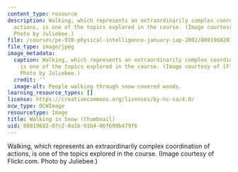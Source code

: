 ```yaml
---
content_type: resource
description: Walking, which represents an extraordinarily complex coordination of
  actions, is one of the topics explored in the course. (Image courtesy of Flickr.com.
  Photo by Juliebee.)
file: /courses/pe-910-physical-intelligence-january-iap-2002/8081968207c20a1b91b486f699b479f6_pe-910iap02-th.jpg
file_type: image/jpeg
image_metadata:
  caption: Walking, which represents an extraordinarily complex coordination of actions,
    is one of the topics explored in the course. (Image courtesy of [Flickr.com](http://www.flickr.com/).
    Photo by Juliebee.)
  credit: ''
  image-alt: People walking through snow-covered woods.
learning_resource_types: []
license: https://creativecommons.org/licenses/by-nc-sa/4.0/
ocw_type: OCWImage
resourcetype: Image
title: Walking in Snow (thumbnail)
uid: 80819682-07c2-0a1b-91b4-86f699b479f6
---
```

Walking, which represents an extraordinarily complex coordination of actions, is one of the topics explored in the course. (Image courtesy of Flickr.com. Photo by Juliebee.)